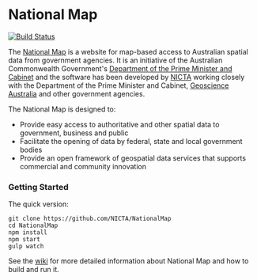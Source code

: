 
National Map
============

[![Build Status](https://travis-ci.org/NICTA/nationalmap.svg?branch=master)](https://travis-ci.org/NICTA/nationalmap)

The [National Map](http://nationalmap.gov.au) is a website for map-based access to Australian spatial data from government agencies. It is an initiative of the Australian Commonwealth Government's [Department of the Prime Minister and Cabinet](http://www.dpmc.gov.au/) and the software has been developed by [NICTA](http://www.nicta.com.au/) working closely with the Department of the Prime Minister and Cabinet, [Geoscience Australia](http://www.ga.gov.au/) and other government agencies.

The National Map is designed to:
* Provide easy access to authoritative and other spatial data to government, business and public
* Facilitate the opening of data by federal, state and local government bodies
* Provide an open framework of geospatial data services that supports commercial and community innovation

### Getting Started ###
The quick version:

```
git clone https://github.com/NICTA/NationalMap
cd NationalMap
npm install
npm start
gulp watch
```

See the [wiki](https://github.com/NICTA/nationalmap/wiki) for more detailed information about National Map and how to build and run it.
